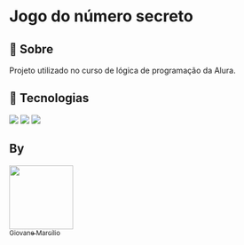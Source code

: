 <h1>Jogo do número secreto</h1>


<h2> 🔖 Sobre</h2>
<p>Projeto utilizado no curso de lógica de programação da Alura.</p>


## 🚀  Tecnologias

<div>
<img src="https://img.shields.io/badge/HTML-239298?style=for-the-badge&logo=html5&logoColor=white">
<img src="https://img.shields.io/badge/CSS-8a2be2?&style=for-the-badge&logo=css3&logoColor=white">
<img src="https://img.shields.io/badge/JavaScript-pink?style=for-the-badge&logo=javascript&logoColor=black">
</div>

## By  
[<img loading="lazy" src="https://avatars.githubusercontent.com/u/227065051?v=4" width=115><br><sub>Giovane Marcílio</sub>](https://github.com/Giovane-M)

